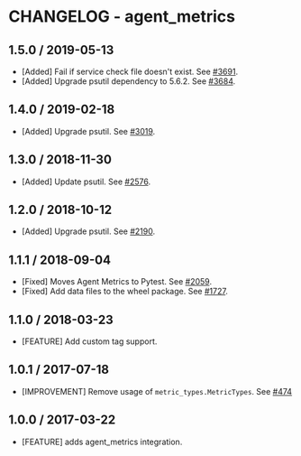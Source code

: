 # CHANGELOG - agent_metrics

## 1.5.0 / 2019-05-13

* [Added] Fail if service check file doesn't exist. See [#3691](https://github.com/DataDog/integrations-core/pull/3691).
* [Added] Upgrade psutil dependency to 5.6.2. See [#3684](https://github.com/DataDog/integrations-core/pull/3684).

## 1.4.0 / 2019-02-18

* [Added] Upgrade psutil. See [#3019](https://github.com/DataDog/integrations-core/pull/3019).

## 1.3.0 / 2018-11-30

* [Added] Update psutil. See [#2576][1].

## 1.2.0 / 2018-10-12

* [Added] Upgrade psutil. See [#2190][2].

## 1.1.1 / 2018-09-04

* [Fixed] Moves Agent Metrics to Pytest. See [#2059][3].
* [Fixed] Add data files to the wheel package. See [#1727][4].

## 1.1.0 / 2018-03-23

* [FEATURE] Add custom tag support.

## 1.0.1 / 2017-07-18

* [IMPROVEMENT] Remove usage of `metric_types.MetricTypes`. See [#474][5]

## 1.0.0 / 2017-03-22

* [FEATURE] adds agent_metrics integration.

<!--- The following link definition list is generated by PimpMyChangelog --->
[1]: https://github.com/DataDog/integrations-core/pull/2576
[2]: https://github.com/DataDog/integrations-core/pull/2190
[3]: https://github.com/DataDog/integrations-core/pull/2059
[4]: https://github.com/DataDog/integrations-core/pull/1727
[5]: https://github.com/DataDog/integrations-core/issues/474
